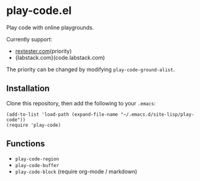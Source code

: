 # play-code.el

Play code with online playgrounds.

Currently support:

- [rextester.com](rextester.com)(priority)
- {labstack.com}(code.labstack.com)

The priority can be changed by modifying `play-code-ground-alist`.

## Installation

Clone this repository, then add the following to your `.emacs`:

```elisp
(add-to-list 'load-path (expand-file-name "~/.emacs.d/site-lisp/play-code"))
(require 'play-code)
```

## Functions

- `play-code-region`
- `play-code-buffer`
- `play-code-block` (require org-mode / markdown)
